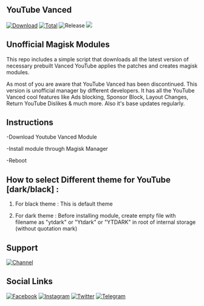 ## YouTube Vanced
[![Download](https://img.shields.io/github/v/release/Arafatulislamantor/YouTubeVancedUnofficial?color=orange&logoColor=orange&label=Download&logo=DocuSign)](https://github.com/Arafatulislamantor/YouTubeVancedUnofficial/releases/latest) [![Total](https://shields.io/github/downloads/Arafatulislamantor/YouTubeVancedUnofficial/total?logo=Bookmeter&label=Counts&logoColor=yellow&color=yellow)](https://github.com/Arafatulislamantor/YouTubeVancedUnofficial/releases/latest)
![Release](https://img.shields.io/github/release-date/Arafatulislamantor/YouTubeVancedUnofficial?color=teal&label=Release%20Date%20%20)
![](https://github.com/Arafatulislamantor/YouTubeVancedUnofficial/blob/2c2e3e3badfb24d6fffb6173221c1eef056c09d0/Youtube-Vanced.jpg)
## Unofficial Magisk Modules  
This repo includes a simple script that downloads all the latest version of necessary prebuilt Vanced YouTube applies the patches and creates magisk modules.

As most of you are aware that YouTube Vanced has been discontinued. This version is unofficial manager by different developers. It has all the YouTube Vanced cool features like Ads blocking, Sponsor Block, Layout Changes, Return YouTube Dislikes & much more. Also it's base updates regularly.

## Instructions
-Download Youtube Vanced Module

-Install module through Magisk Manager

-Reboot

## How to select Different theme for YouTube [dark/black] :

1. For black theme :
This is default theme

2. For dark theme :
Before installing module, create empty file with filename as "ytdark" or "Ytdark" or "YTDARK" in root of internal storage (without quotation mark)

## Support
[![Channel](https://img.shields.io/badge/Subscribe%20-Telegram%20Channel%20%20-blue.svg?logo=telegram)](https://t.me/AndroidRepoOfficial)

## Social Links
[![Facebook](https://img.shields.io/badge/Follow-Facebook-blue.svg?logo=facebook)](https://www.facebook.com/Arfatulislamantor)
[![Instagram](https://img.shields.io/badge/Follow-Instagram-red.svg?logo=instagram)](https://www.instagram.com/Arafatulislamantor)
[![Twitter](https://img.shields.io/badge/Follow-Twitter-blue.svg?logo=twitter)](https://www.twitter.com/CryptoArafat) [![Telegram](https://img.shields.io/badge/-Telegram-blue.svg?logo=telegram)](https://t.me/Arafatulislamantor)
